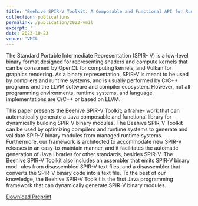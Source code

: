 ```yaml
---
title: "Beehive SPIR-V Toolkit: A Composable and Functional API for Runtime SPIR-V Code Generation."
collection: publications
permalink: /publication/2023-vmil
excerpt: ''
date: 2023-10-23
venue: 'VMIL'
---
```


The Standard Portable Intermediate Representation (SPIR- V) is a low-level binary format designed for representing shaders and compute kernels that can be consumed by OpenCL for computing kernels, and Vulkan for graphics rendering. As a binary representation, SPIR-V is meant to be used by compilers and runtime systems, and is usually performed by C/C++ programs and the LLVM software and compiler ecosystem. However, not all programming environments, runtime systems, and language implementations are C/C++ or based on LLVM.

This paper presents the Beehive SPIR-V Toolkit; a frame- work that can automatically generate a Java composable and functional library for dynamically building SPIR-V binary modules. The Beehive SPIR-V Toolkit can be used by optimizing compilers and runtime systems to generate and validate SPIR-V binary modules from managed runtime systems. Furthermore, our framework is architected to accommodate new SPIR-V releases in an easy-to-maintain manner, and it facilitates the automatic generation of Java libraries for other standards, besides SPIR-V. The Beehive SPIR-V Toolkit also includes an assembler that emits SPIR-V binary mod- ules from disassembled SPIR-V text files, and a disassembler that converts the SPIR-V binary code into a text file. To the best of our knowledge, the Beehive SPIR-V Toolkit is the first Java programming framework that can dynamically generate SPIR-V binary modules.

[Download Preprint](https://stratika.github.io/files/Stratikopoulos-VMIL2023-Beelhive-SPIRV-Toolkit.pdf)